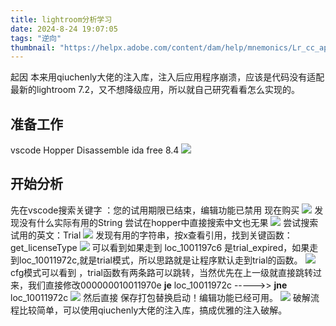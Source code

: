 ```yaml
---
title: lightroom分析学习
date: 2024-8-24 19:07:05
tags: "逆向"
thumbnail: "https://helpx.adobe.com/content/dam/help/mnemonics/Lr_cc_appicon_noshadow_2017.svg"
---
```

起因
本来用qiuchenly大佬的注入库，注入后应用程序崩溃，应该是代码没有适配最新的lightroom 7.2，又不想降级应用，所以就自己研究看看怎么实现的。

## 准备工作
vscode
Hopper Disassemble
ida free 8.4
![](https://s2.loli.net/2024/04/10/PhBis1nL7I6YdTr.png#id=TihK1&originHeight=1976&originWidth=3384&originalType=binary&ratio=1&rotation=0&showTitle=false&status=done&style=none)

## 开始分析
先在vscode搜索关键字 ：您的试用期限已结束，编辑功能已禁用 现在购买
![](https://s2.loli.net/2024/04/10/qEXfJIUV6pkWLdS.png#id=Nd5o3&originHeight=2072&originWidth=3912&originalType=binary&ratio=1&rotation=0&showTitle=false&status=done&style=none)
发现没有什么实际有用的String
尝试在hopper中直接搜索中文也无果
![](https://s2.loli.net/2024/04/10/K3u7LGrDzJ29BAw.png#id=uLccB&originHeight=2070&originWidth=3912&originalType=binary&ratio=1&rotation=0&showTitle=false&status=done&style=none)
尝试搜索试用的英文：Trial
![](https://s2.loli.net/2024/04/10/9gUPWKYNFHXtxTG.png#id=GJSSn&originHeight=2070&originWidth=3912&originalType=binary&ratio=1&rotation=0&showTitle=false&status=done&style=none)
发现有用的字符串，按x查看引用，找到关键函数：get_licenseType
![](https://s2.loli.net/2024/04/10/duOn7U8Ee6oMjwQ.png#id=ID1DV&originHeight=1586&originWidth=3000&originalType=binary&ratio=1&rotation=0&showTitle=false&status=done&style=none)
可以看到如果走到 loc_1001197c6 是trial_expired，如果走到loc_10011972c,就是trial模式，所以思路就是让程序默认走到trial的函数。
![](https://s2.loli.net/2024/04/10/e8Dl2KbMRVYhZwO.png#id=bJLmL&originHeight=2068&originWidth=3910&originalType=binary&ratio=1&rotation=0&showTitle=false&status=done&style=none)
cfg模式可以看到 ，trial函数有两条路可以跳转，当然优先在上一级就直接跳转过来，我们直接修改000000010011970e        **je**        loc_10011972c  ----->>        **jne**        loc_10011972c
 ![](https://s2.loli.net/2024/04/10/NFpY6o9MTZlxmtz.png#id=e2euQ&originHeight=2072&originWidth=3912&originalType=binary&ratio=1&rotation=0&showTitle=false&status=done&style=none)
然后直接 保存打包替换启动！编辑功能已经可用。
![](https://s2.loli.net/2024/04/10/TBsx4Rbfjn67cMJ.png#id=xjtt3&originHeight=2060&originWidth=3904&originalType=binary&ratio=1&rotation=0&showTitle=false&status=done&style=none)
破解流程比较简单，可以使用qiuchenly大佬的注入库，搞成优雅的注入破解。
